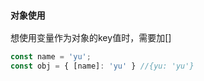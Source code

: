 ### `对象使用`
想使用变量作为对象的key值时，需要加[]
```js
const name = 'yu';
const obj = { [name]: 'yu' } //{yu: 'yu'}
```